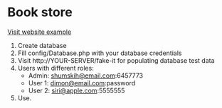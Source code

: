 Book store
==========
[Visit website example](https://bookstore.guttatus.ru/)

1. Create database
2. Fill config/Database.php with your database credentials
2. Visit http://YOUR-SERVER/fake-it for populating database test data
3. Users with different roles:
    * Admin: shumskih@email.com:6457773
    * User 1: dimon@email.com:password
    * User 2: siri@apple.com:5555555
4. Use.